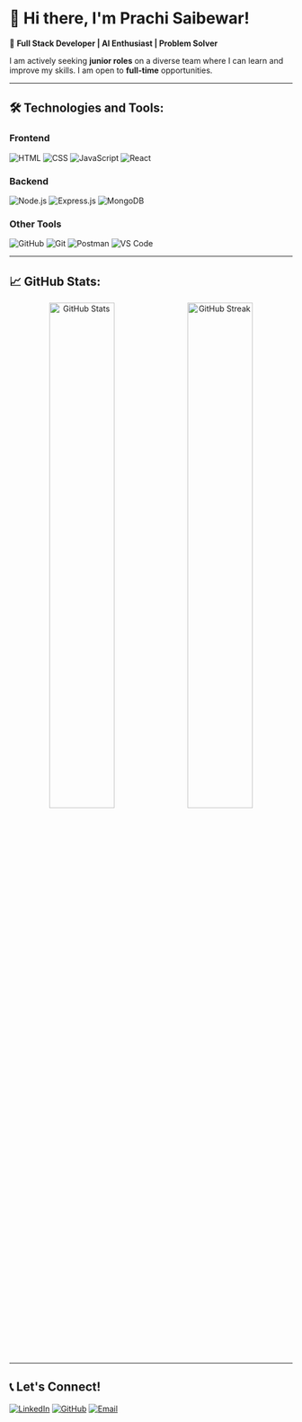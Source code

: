 # 👋 Hi there, I'm Prachi Saibewar!

🌟 **Full Stack Developer | AI Enthusiast | Problem Solver**

I am actively seeking **junior roles** on a diverse team where I can learn and improve my skills. I am open to **full-time** opportunities.

---

## 🛠️ Technologies and Tools:
### **Frontend**
![HTML](https://img.shields.io/badge/HTML5-E34F26?style=for-the-badge&logo=html5&logoColor=white)
![CSS](https://img.shields.io/badge/CSS3-1572B6?style=for-the-badge&logo=css3&logoColor=white)
![JavaScript](https://img.shields.io/badge/JavaScript-F7DF1E?style=for-the-badge&logo=javascript&logoColor=black)
![React](https://img.shields.io/badge/React-20232A?style=for-the-badge&logo=react&logoColor=61DAFB)

### **Backend**
![Node.js](https://img.shields.io/badge/Node.js-43853D?style=for-the-badge&logo=node.js&logoColor=white)
![Express.js](https://img.shields.io/badge/Express.js-404D59?style=for-the-badge)
![MongoDB](https://img.shields.io/badge/MongoDB-4EA94B?style=for-the-badge&logo=mongodb&logoColor=white)

### **Other Tools**
![GitHub](https://img.shields.io/badge/GitHub-181717?style=for-the-badge&logo=github)
![Git](https://img.shields.io/badge/Git-F05032?style=for-the-badge&logo=git&logoColor=white)
![Postman](https://img.shields.io/badge/Postman-FF6C37?style=for-the-badge&logo=postman&logoColor=white)
![VS Code](https://img.shields.io/badge/VS%20Code-007ACC?style=for-the-badge&logo=visual-studio-code&logoColor=white)

---

## 📈 GitHub Stats:
<p align="center">
  <img src="https://github-readme-stats.vercel.app/api?username=prachics&show_icons=true&theme=radical" alt="GitHub Stats" width="48%" />
  <img src="https://github-readme-streak-stats.herokuapp.com/?user=prachics&theme=radical" alt="GitHub Streak" width="48%" />
</p>

---

## 📞 Let's Connect!
[![LinkedIn](https://img.shields.io/badge/-LinkedIn-0077B5?style=for-the-badge&logo=linkedin&logoColor=white)](https://linkedin.com/in/prachi-saibewar)
[![GitHub](https://img.shields.io/badge/-GitHub-181717?style=for-the-badge&logo=github&logoColor=white)](https://github.com/prachics)
[![Email](https://img.shields.io/badge/-Email-D14836?style=for-the-badge&logo=gmail&logoColor=white)](mailto:saibewarprachi@gmail.com)
